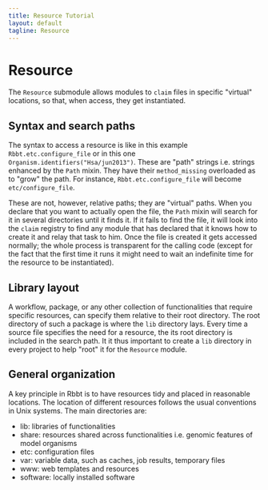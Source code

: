 ```yaml
---
title: Resource Tutorial
layout: default
tagline: Resource
---
```


# Resource

The `Resource` submodule allows modules to `claim` files in specific "virtual"
locations, so that, when access, they get instantiated.

## Syntax and search paths

The syntax to access a resource is like in this example
`Rbbt.etc.configure_file` or in this one `Organism.identifiers("Hsa/jun2013")`.
These are "path" strings i.e. strings enhanced by the `Path` mixin. They have
their `method_missing` overloaded as to "grow" the path. For instance,
`Rbbt.etc.configure_file` will become `etc/configure_file`. 

These are not, however, relative paths; they are "virtual" paths. When you
declare that you want to actually open the file, the `Path` mixin will search
for it in several directories until it finds it. If it fails to find the file,
it will look into the `claim` registry to find any module that has declared
that it knows how to create it and relay that task to him. Once the file is
created it gets accessed normally; the whole process is transparent for the
calling code (except for the fact that the first time it runs it might need to
wait an indefinite time for the resource to be instantiated).

## Library layout

A workflow, package, or any other collection of functionalities that require
specific resources, can specify them relative to their root directory. The root
directory of such a package is where the `lib` directory lays. Every time a
source file specifies the need for a resource, the its root directory is
included in the search path. It it thus important to create a `lib` directory
in every project to help "root" it for the `Resource` module.

## General organization

A key principle in Rbbt is to have resources tidy and placed in reasonable
locations. The location of different resources follows the usual conventions
in Unix systems. The main directories are:

* lib: libraries of functionalities
* share: resources shared across functionalities i.e. genomic features of
  model organisms
* etc: configuration files
* var: variable data, such as caches, job results, temporary files
* www: web templates and resources
* software: locally installed software
